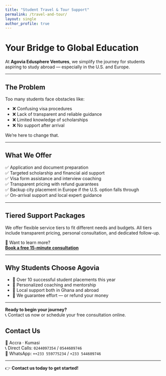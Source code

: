 ```yaml
---
title: "Student Travel & Tour Support"
permalink: /travel-and-tour/
layout: single
author_profile: true
---
```


# Your Bridge to Global Education

At **Agovia Edusphere Ventures**, we simplify the journey for students aspiring to study abroad — especially in the U.S. and Europe.

---

## The Problem

Too many students face obstacles like:

- ❌ Confusing visa procedures  
- ❌ Lack of transparent and reliable guidance  
- ❌ Limited knowledge of scholarships  
- ❌ No support after arrival

We’re here to change that.

---

## What We Offer

✅ Application and document preparation  
✅ Targeted scholarship and financial aid support  
✅ Visa form assistance and interview coaching  
✅ Transparent pricing with refund guarantees  
✅ Backup city placement in Europe if the U.S. option falls through  
✅ On-arrival support and local expert guidance

---

## Tiered Support Packages

We offer flexible service tiers to fit different needs and budgets. All tiers include transparent pricing, personal consultation, and dedicated follow-up.

🧭 Want to learn more?  
**[Book a free 15-minute consultation](https://calendly.com/agovia/30min)**

---

## Why Students Choose Agovia

- 🔹 Over 10 successful student placements this year  
- 🔹 Personalized coaching and mentorship  
- 🔹 Local support both in Ghana and abroad  
- 🔹 We guarantee effort — or refund your money

---

**Ready to begin your journey?**  
📞 Contact us now or schedule your free consultation online.
## Contact Us

📍 Accra · Kumasi  
📞 Direct Calls: `0244097354` / `0544609746`  
💬 WhatsApp: `++233 559775234` / `+233 544609746`  

---

👉 **Contact us today to get started!**
